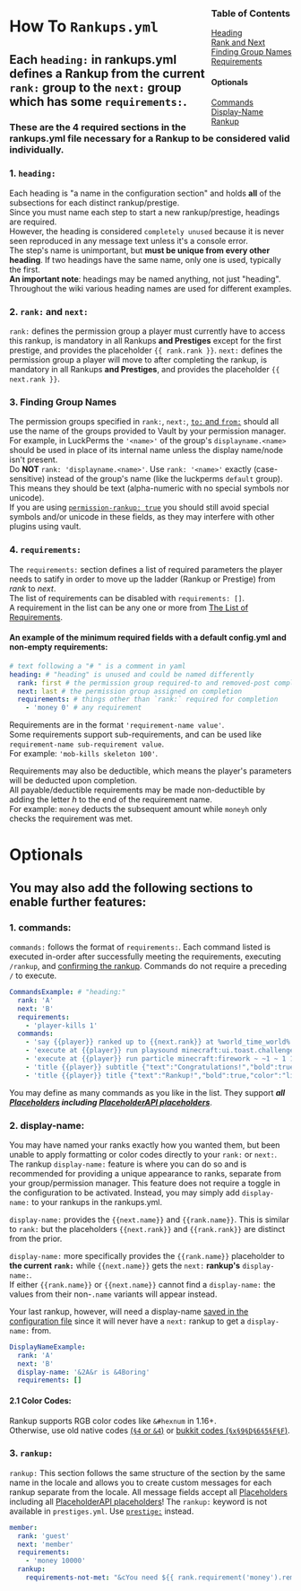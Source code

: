 <html>
  <head>
    <meta name="description" content="Reference for Rankups.yml including all mandatory and optional sections.">
    <meta name="keywords" content="Rankup, Minecraft, Plugin, Spigot, Optionals, Commands, Prestige, Displayname, Color">
  </head>
  <div style="float: right">
    <h3>Table of Contents</h3>
    <a href="#1-heading">Heading</a><br>
    <a href="#2-rank-and-next">Rank and Next</a><br>
    <a href="#3-finding-group-names">Finding Group Names</a><br>
    <a href="#4-requirements">Requirements</a><br>
    <h4>Optionals</h4>
    <a href="#1-commands">Commands</a><br>
    <a href="#2-display-name">Display-Name</a><br>
    <a href="#3-rankup">Rankup</a><br>
  </div>
</html>

# How To `Rankups.yml`  
## Each `heading:` in rankups.yml defines a Rankup from the current `rank:` group to the `next:` group which has some `requirements:`.  
### These are the **4 required sections** in the rankups.yml file necessary for a Rankup to be considered valid individually.  
### 1. `heading:`
Each heading is "a name in the configuration section" and holds **all** of the subsections for each distinct rankup/prestige.  
Since you must name each step to start a new rankup/prestige, headings are required.  
However, the heading is considered `completely unused` because it is never seen reproduced in any message text unless it's a console error.  
The step's name is unimportant, but **must be unique from every other heading**. If two headings have the same name, only one is used, typically the first.  
**An important note**: headings may be named anything, not just "heading".  
Throughout the wiki various heading names are used for different examples.  
### 2. `rank:` and `next:`
`rank:` defines the permission group a player must currently have to access this rankup, is mandatory in all Rankups **and Prestiges** except for the first prestige, and provides the placeholder `{{ rank.rank }}`.
`next:` defines the permission group a player will move to after completing the rankup, is mandatory in all Rankups **and Prestiges**, and provides the placeholder `{{ next.rank }}`.
### 3. Finding Group Names
The permission groups specified in `rank:`, `next:`, [`to:` and `from:`](How-to-Prestiges.yml.html#on-from-and-to) should all use the name of the groups provided to Vault by your permission manager. For example, in LuckPerms the `'<name>'` of the group's `displayname.<name>` should be used in place of its internal name unless the display name/node isn't present.  
Do **NOT** `rank: 'displayname.<name>'`. Use `rank: '<name>'` exactly (case-sensitive) instead of the group's name (like the luckperms `default` group). This means they should be text (alpha-numeric with no special symbols nor unicode).  
If you are using [`permission-rankup: true`](../GitHub/PAPI/Placeholders.html) you should still avoid special symbols and/or unicode in these fields, as they may interfere with other plugins using vault.
### 4. `requirements:`
The `requirements:` section defines a list of required parameters the player needs to satify in order to move up the ladder (Rankup or Prestige) from *rank* to *next*.  
The list of requirements can be disabled with `requirements: []`.  
A requirement in the list can be any one or more from [The List of Requirements](../List-of-Requirements.md#list).  
#### An example of the minimum required fields with a default config.yml and non-empty requirements:
```yaml
# text following a "# " is a comment in yaml
heading: # "heading" is unused and could be named differently
  rank: first # the permission group required-to and removed-post completion
  next: last # the permission group assigned on completion
  requirements: # things other than `rank:` required for completion
    - 'money 0' # any requirement
```
Requirements are in the format `'requirement-name value'`.  
Some requirements support sub-requirements, and can be used like `requirement-name sub-requirement value`.  
For example: `'mob-kills skeleton 100'`.  

Requirements may also be deductible, which means the player's parameters will be deducted upon completion.  
All payable/deductible requirements may be made non-deductible by adding the letter *h* to the end of the requirement name.  
For example: `money` deducts the subsequent amount while `moneyh` only checks the requirement was met.

# Optionals
## You may also add the following sections to enable further features:
### 1. commands:
`commands:` follows the format of `requirements:`. Each command listed is executed in-order after successfully meeting the requirements, executing `/rankup`, and [confirming the rankup](../GitHub/Rankup3/config/ConfirmationGUI.html). Commands do not require a preceding `/` to execute. 
```yaml
CommandsExample: # "heading:"
  rank: 'A'
  next: 'B'
  requirements:
    - 'player-kills 1'
  commands:
    - 'say {{player}} ranked up to {{next.rank}} at %world_time_world% in world: %world_name_world%' # requires PAPI and /papi ecloud download world
    - 'execute at {{player}} run playsound minecraft:ui.toast.challenge_complete player {{player}} ~ ~ ~' # plays a sound for the player
    - 'execute at {{player}} run particle minecraft:firework ~ ~1 ~ 1 1 1 0 30 normal' # makes a firework particle cloud on the player
    - 'title {{player}} subtitle {"text":"Congratulations!","bold":true,"color":"aqua"}' # adds a subtitle to the player's screen
    - 'title {{player}} title {"text":"Rankup!","bold":true,"color":"light_purple"}' # adds a title to the player's screen
```  
You may define as many commands as you like in the list. They support ***all [Placeholders](../Placeholders.md) including [PlaceholderAPI placeholders](../GitHub/PAPI/Placeholders.html)***.

### 2. display-name:
You may have named your ranks exactly how you wanted them, but been unable to apply formatting or color codes directly to your `rank:` or `next:`.  
The rankup `display-name:` feature is where you can do so and is recommended for providing a unique appearance to ranks, separate from your group/permission manager. This feature does not require a toggle in the configuration to be activated. Instead, you may simply add `display-name:` to your rankups in the rankups.yml.
 
`display-name:` provides the `{{next.name}}` and `{{rank.name}}`. This is similar to `rank:` but the placeholders `{{next.rank}}` and `{{rank.rank}}` are distinct from the prior.  

`display-name:` more specifically provides the `{{rank.name}}` placeholder to **the current `rank:`** while `{{next.name}}` gets the `next:` **rankup's** `display-name:`.  
If either `{{rank.name}}` or `{{next.name}}` cannot find a `display-name:` the values from their non-`.name` variants will appear instead.

Your last rankup, however, will need a display-name [saved in the configuration file](../GitHub/Rankup3/config/DisplayName.html) since it will never have a `next:` rankup to get a `display-name:` from.     
```yaml
DisplayNameExample:
  rank: 'A'
  next: 'B'
  display-name: '&2A&r is &4Boring'
  requirements: []
```

#### 2.1 Color Codes:
Rankup supports RGB color codes like `&#hexnum` in 1.16+.  
Otherwise, use old native codes [(`§4` or `&4`)](../Minecraft/Wiki/Color-Codes.html) or [bukkit codes (`§x§9§D§6§5§F§F`)](../Spigot/Docs/chat-color.html).

### 3. `rankup:`
`rankup:` This section follows the same structure of the section by the same name in the locale and allows you to create custom messages for each rankup separate from the locale. All message fields accept all [Placeholders](../Placeholders.md) including all [PlaceholderAPI placeholders](../GitHub/PAPI/Placeholders.html)! The `rankup:` keyword is not available in `prestiges.yml`. Use [`prestige:`](./How-to-prestiges.yml.md#2-prestige) instead.  
```yaml
member:
  rank: 'guest'
  next: 'member'
  requirements:
    - 'money 10000'
  rankup:
    requirements-not-met: "&cYou need ${{ rank.requirement('money').remaining | money }} more money to rankup."
```
